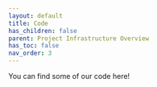 ```yaml
---
layout: default
title: Code
has_children: false
parent: Project Infrastructure Overview
has_toc: false
nav_order: 3
---
```

You can find some of our code here!